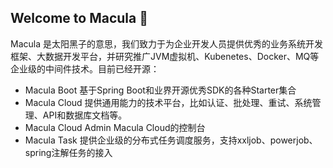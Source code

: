 ## Welcome to Macula 👋

Macula 是太阳黑子的意思，我们致力于为企业开发人员提供优秀的业务系统开发框架、大数据开发平台，并研究推广JVM虚拟机、Kubenetes、Docker、MQ等企业级的中间件技术。目前已经开源：

- Macula Boot 基于Spring Boot和业界开源优秀SDK的各种Starter集合
- Macula Cloud 提供通用能力的技术平台，比如认证、批处理、重试、系统管理、API和数据库文档等。
- Macula Cloud Admin Macula Cloud的控制台
- Macula Task 提供企业级的分布式任务调度服务，支持xxljob、powerjob、spring注解任务的接入

